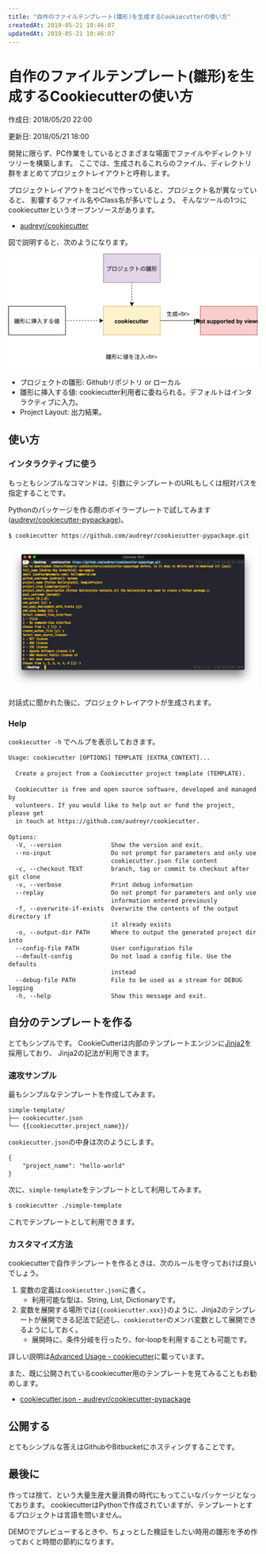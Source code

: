 ```yaml
---
title: "自作のファイルテンプレート(雛形)を生成するCookiecutterの使い方"
createdAt: 2019-05-21 10:46:07
updatedAt: 2019-05-21 10:46:07
---
```


# 自作のファイルテンプレート(雛形)を生成するCookiecutterの使い方

<p id="created_at">作成日: <time dateTime="2018-05-20T22:00">2018/05/20 22:00</time></p>
<p id="updated_at">更新日: <time dateTime="2018-05-21T18:00">2018/05/21 18:00</time></p>

開発に限らず、PC作業をしているとさまざまな場面でファイルやディレクトリツリーを構築します。
ここでは、生成されるこれらのファイル、ディレクトリ群をまとめてプロジェクトレイアウトと呼称します。

プロジェクトレイアウトをコピペで作っていると、プロジェクト名が異なっていると、
影響するファイル名やClass名が多いでしょう。
そんなツールの1つにcookiecutterというオープンソースがあります。

* [audreyr/cookiecutter](https://github.com/audreyr/cookiecutter)

図で説明すると、次のようになります。

![CookieCutterのアーキテクチャ](cookiecutter-architecture.svg)

- プロジェクトの雛形: Githubリポジトリ or ローカル
- 雛形に挿入する値: cookiecutter利用者に委ねられる。デフォルトはインタラクティブに入力。
- Project Layout: 出力結果。

## 使い方

### インタラクティブに使う

もっともシンプルなコマンドは、引数にテンプレートのURLもしくは相対パスを指定することです。

Pythonのパッケージを作る際のボイラープレートで試してみます([audreyr/cookiecutter-pypackage](https://github.com/audreyr/cookiecutter-pypackage))。

```bash
$ cookiecutter https://github.com/audreyr/cookiecutter-pypackage.git
```

![CookieCutterを実行したときの画像](cookiecutter-sample.png)

対話式に聞かれた後に、プロジェクトレイアウトが生成されます。

### Help

`cookiecutter -h` でヘルプを表示しておきます。

```
Usage: cookiecutter [OPTIONS] TEMPLATE [EXTRA_CONTEXT]...

  Create a project from a Cookiecutter project template (TEMPLATE).

  Cookiecutter is free and open source software, developed and managed by
  volunteers. If you would like to help out or fund the project, please get
  in touch at https://github.com/audreyr/cookiecutter.

Options:
  -V, --version              Show the version and exit.
  --no-input                 Do not prompt for parameters and only use
                             cookiecutter.json file content
  -c, --checkout TEXT        branch, tag or commit to checkout after git clone
  -v, --verbose              Print debug information
  --replay                   Do not prompt for parameters and only use
                             information entered previously
  -f, --overwrite-if-exists  Overwrite the contents of the output directory if
                             it already exists
  -o, --output-dir PATH      Where to output the generated project dir into
  --config-file PATH         User configuration file
  --default-config           Do not load a config file. Use the defaults
                             instead
  --debug-file PATH          File to be used as a stream for DEBUG logging
  -h, --help                 Show this message and exit.

```

## 自分のテンプレートを作る

とてもシンプルです。
CookieCutterは内部のテンプレートエンジンに[Jinja2](http://jinja.pocoo.org/docs/2.10/)を採用しており、
Jinja2の記法が利用できます。

### 速攻サンプル

最もシンプルなテンプレートを作成してみます。

```
simple-template/
├── cookiecutter.json
└── {{cookiecutter.project_name}}/
```

`cookiecutter.json`の中身は次のようにします。

```
{
	"project_name": "hello-world"
}
```

次に、`simple-template`をテンプレートとして利用してみます。

```bash
$ cookiecutter ./simple-template
```

これでテンプレートとして利用できます。

### カスタマイズ方法

cookiecutterで自作テンプレートを作るときは、次のルールを守っておけば良いでしょう。

1. 変数の定義は`cookiecutter.json`に書く。
    - 利用可能な型は、String, List, Dictionaryです。
2. 変数を展開する場所では`{{cookiecutter.xxx}}`のように、Jinja2のテンプレートが展開できる記法で記述し、`cookiecutter`のメンバ変数として展開できるようにしておく。
    - 展開時に、条件分岐を行ったり、for-loopを利用することも可能です。


詳しい説明は[Advanced Usage - cookiecutter](https://cookiecutter.readthedocs.io/en/latest/advanced/index.html)に載っています。

また、既に公開されているcookiecutter用のテンプレートを見てみることもお勧めします。

- [cookiecutter.json - audreyr/cookiecutter-pypackage](https://github.com/audreyr/cookiecutter-pypackage/blob/master/cookiecutter.json)

## 公開する

とてもシンプルな答えはGithubやBitbucketにホスティングすることです。

## 最後に

作っては捨て、という大量生産大量消費の時代にもってこいなパッケージとなっております。
cookiecutterはPythonで作成されていますが、テンプレートとするプロジェクトは言語を問いません。

DEMOでプレビューするときや、ちょっとした検証をしたい時用の雛形を予め作っておくと時間の節約になります。



